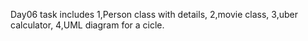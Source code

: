 Day06 task includes 
1,Person class with details, 
2,movie class, 
3,uber calculator, 
4,UML diagram for a cicle.
